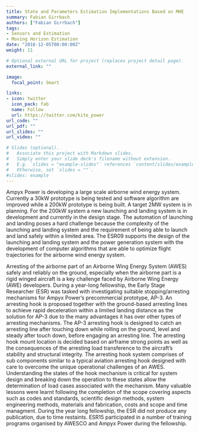 ```yaml
---
title: State and Parameters Estimation Implementations Based on MHE
summary: Fabian Girrbach
authors: ["Fabian Girrbach"]
tags:
- Sensors and Estimation
- Moving Horizon Estimation
date: "2018-12-05T00:00:00Z"
weight: 11

# Optional external URL for project (replaces project detail page).
external_link: ""

image:
  focal_point: Smart

links:
- icon: twitter
  icon_pack: fab
  name: Follow
  url: https://twitter.com/kite_power
url_code: ""
url_pdf: ""
url_slides: ""
url_video: ""

# Slides (optional).
#   Associate this project with Markdown slides.
#   Simply enter your slide deck's filename without extension.
#   E.g. `slides = "example-slides"` references `content/slides/example-slides.md`.
#   Otherwise, set `slides = ""`.
#slides: example
---
```


Ampyx Power is developing a large scale airborne wind energy system. Currently a 30kW prototype is
being tested and software algorithm are improved while a 200kW prototype is being built. A target
2MW system is in planning. For the 200kW system a new launching and landing system is in
development and currently in the design stage. The automation of launching and landing poses a
hard challenge because the complexity of the launching and landing system and the requirement of
being able to launch and land safely within a limited area. The ESR09 supports the design of the
launching and landing system and the power generation system with the development of computer
algorithms that are able to optimize flight trajectories for the airborne wind energy system.

Arresting of the airborne part of an Airborne Wing Energy System (AWES) safely and reliably on the
ground, especially when the airborne part is a rigid winged aircraft is a key challenge faced by
Airborne Wing Energy (AWE) developers. During a year-long fellowship, the Early Stage Researcher
(ESR) was tasked with investigating suitable stopping/arresting mechanisms for Ampyx Power’s precommercial
prototype, AP-3. An arresting hook is proposed together with the ground-based arresting
lines to achieve rapid deceleration within a limited landing distance as the solution for AP-3 due to
the many advantages it has over other types of arresting mechanisms.
The AP-3 arresting hook is designed to catch an arresting line after touching down while rolling on
the ground, level and steady after touch down, before engaging an arresting line. The arresting hook
mount location is decided based on airframe strong points as well as the consequences of the
arresting load transference to the aircraft’s stability and structural integrity.
The arresting hook system comprises of sub components similar to a typical aviation arresting hook
designed with care to overcome the unique operational challenges of an AWES. Understanding the
states of the hook mechanism is critical for system design and breaking down the operation to these
states allow the determination of load cases associated with the mechanism.
Many valuable lessons were learnt following the completion of the scope covering aspects such as
codes and standards, scientific design methods, system engineering methods, materials and
fabrication, costs and scope and time managment.
During the year long fellowship, the ESR did not produce any publication, due to time restaints.
ESR15 participated in a number of training programs organised by AWESCO and Ampyx Power during
the fellowship.
